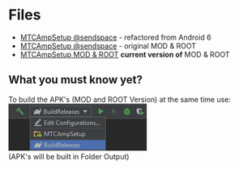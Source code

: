 # Files
- [MTCAmpSetup @sendspace](https://www.sendspace.com/file/u6ai32) - refactored from Android 6
- [MTCAmpSetup @sendspace](https://www.sendspace.com/file/z1i71u) - original MOD & ROOT
- [MTCAmpSetup MOD & ROOT](../MTCAmpSetup) **current version of** MOD & ROOT
  
## What you must know yet?
To build the APK's (MOD and ROOT Version) at the same time use:  
![buildReleases](buildReleases.png)  
(APK's will be built in Folder Output)
